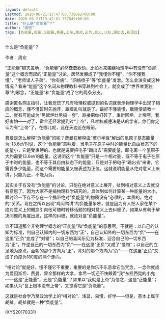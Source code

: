 ```yaml
---
layout: default
Lastmod: 2020-06-21T13:47:03.739662+00:00
date: 2020-06-21T13:47:01.757849+00:00
title: "什么是“负能量”？"
author: "周宏"
tags: [负能量,能量,正能量,费曼,上帝,绝对,正负,意义,认知,踢出去,新语丝]
---
```


什么是“负能量”？

作者：周宏

“正能量”铺天盖地，“负能量”必然蠢蠢欲动。比如本来围绕物理学中有没有“负能量”这个概念而起的“正能量”讨论，居然发展成了“我懂你不懂”，“你不懂我懂”、“老师误人子弟”、“你有病”、“网络喷子”等“负能量”发泄。怎么会演变成这种情况？看来“能量”这个名词从物理教科书穿越到社会上，就变成了“世界唯我独尊”的邪念，“正能量”和“负能量”成了它的两条分支。

感谢匿名网友指引，让我觉悟了凡有物理权威提到的名词就表示物理学中出现了相应的概念，懂不懂暂时先抛开，跟着乱叫就是了。最好不懂装懂，敢随便请教一二，就有可能成为“另起炉灶另搞一套”，直接把你打碎了，重新回炉。上帝啊，我好害怕——对了，霍金还经常提到过“上帝”，凡唯权威唾沫是从的学者，你们肯定认为有“上帝”了，在哪儿呢，远在天边近在眼前。

费曼是怎么解释“负能量”的呢？费曼在解释由“玻尔半径”解出的氢原子基态能量为-13.6eV时说，这个“负能量”意味着，当电子在原子中时的能量比自由状态下的能量小，它是受束缚的。也就是说要把电子“踢出去”需要能量，即电离一个氢原子大约需要13.6eV的能量。这说明这个“负能量”只是一个相对量，既不等于电子在原子中时的能量，也不等于其自由状态下的能量，只是对于把电子“踢出去”来讲，它需要多少能量，而这个需要的能量又被表述为正值，这就说明能量从绝对意义上来讲，只能为正，不能为负。

其实关于有没有“负能量”的讨论，只能在绝对意义上展开，扯到相对意义上去就没有意思了。因为大家不是搞物理科学研究的，具体到如何计算某一种能量的大小，跟讨论一下存不存在一个携带绝对“负能量”的物质没有“必须的，本质的，绝对的”关系。现在之所以出现“鸡同鸭讲”的负能量争吵，就是因为有人把人家在某个绝对意义上的概念引向他可随时转移话题的相对意义上去纠缠了。如果从有利于解决问题的角度出发，这样的纠缠，就绝对是“负能量”。

谁不知道那个非物理学概念的“正能量”和“负能量”的意思啊，不就是：以自己的认知为标准，判自己认知内的一切东西为“正”，自己认知外的一切东西为“负”——在这里“正负”变成了“对错”；以自己的喜闻乐见为标准，迎合自己的一切东西为“正”，忤逆自己的一切东西为“负”——在这里“正负”又成了“爱憎”；以自己的立足地为原点，面朝的那个方向为“正”，背对的那个方向为“负”——在这里“正负”又成了角度为180度的两个走向。

“相对论”就是好，懂不懂它不重要，重要的是你乐不乐意拿它当咒念，一念你就成为爱因斯坦、费曼、霍金那样的大拿，拿尽一切还不快跟着“我”东摇西晃的小鬼——这是“正能量”，还是“负能量”？如果以“我就是上帝”为信念，这是“正能量”；如果认为“世上根本没有上帝”，又觉得它是“负能量”。

这就是社会学乃至政治学上的“相对论”，浅显、易懂、好学——但是，基本上属于胡扯。胡扯就是一种“负能量”。

(XYS20170331)

